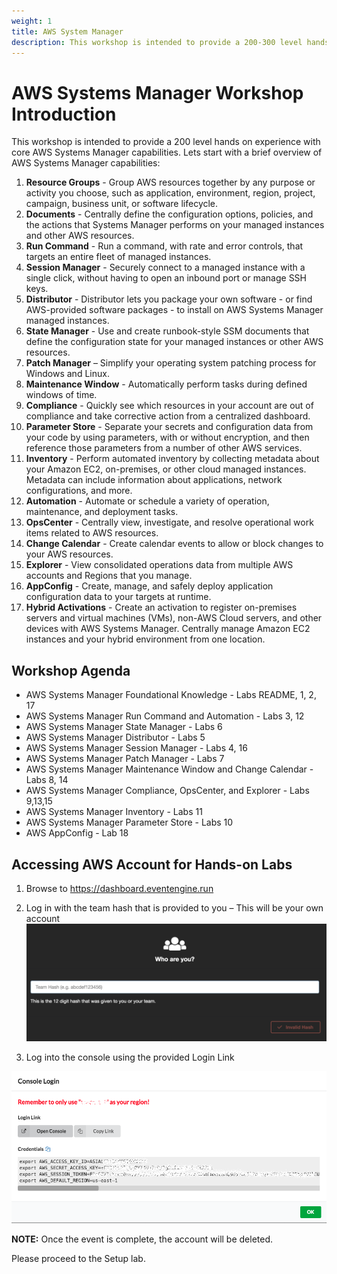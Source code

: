 ```yaml
---
weight: 1
title: AWS System Manager
description: This workshop is intended to provide a 200-300 level hands on experience with core AWS Systems Manager capabilities.
---
```


# AWS Systems Manager Workshop Introduction

This workshop is intended to provide a 200 level hands on experience with core AWS Systems Manager capabilities. Lets start with a brief overview of AWS Systems Manager capabilities: 

1.	**Resource Groups** - Group AWS resources together by any purpose or activity you choose, such as application, environment, region, project, campaign, business unit, or software lifecycle.
2.	**Documents** - Centrally define the configuration options, policies, and the actions that Systems Manager performs on your managed instances and other AWS resources.
3.	**Run Command** - Run a command, with rate and error controls, that targets an entire fleet of managed instances.
4.	**Session Manager** - Securely connect to a managed instance with a single click, without having to open an inbound port or manage SSH keys. 
5.	**Distributor** - Distributor lets you package your own software - or find AWS-provided software packages - to install on AWS Systems Manager managed instances.
6.	**State Manager** - Use and create runbook-style SSM documents that define the configuration state for your managed instances or other AWS resources.
7.	**Patch Manager** – Simplify your operating system patching process for Windows and Linux.
8.	**Maintenance Window** - Automatically perform tasks during defined windows of time.
9.	**Compliance** - Quickly see which resources in your account are out of compliance and take corrective action from a centralized dashboard.
10.	**Parameter Store** - Separate your secrets and configuration data from your code by using parameters, with or without encryption, and then reference those parameters from a number of other AWS services.
11.	**Inventory** - Perform automated inventory by collecting metadata about your Amazon EC2, on-premises, or other cloud managed instances. Metadata can include information about applications, network configurations, and more.
12.	**Automation** - Automate or schedule a variety of operation, maintenance, and deployment tasks.
13.	**OpsCenter** - Centrally view, investigate, and resolve operational work items related to AWS resources.
14.	**Change Calendar** - Create calendar events to allow or block changes to your AWS resources.
15.	**Explorer** - View consolidated operations data from multiple AWS accounts and Regions that you manage. 
16.	**AppConfig** - Create, manage, and safely deploy application configuration data to your targets at runtime.
17.	**Hybrid Activations** - Create an activation to register on-premises servers and virtual machines (VMs), non-AWS Cloud servers, and other devices with AWS Systems Manager. Centrally manage Amazon EC2 instances and your hybrid environment from one location.

## Workshop Agenda
- AWS Systems Manager Foundational Knowledge - Labs README, 1, 2, 17
- AWS Systems Manager Run Command and Automation - Labs 3, 12
- AWS Systems Manager State Manager - Labs 6
- AWS Systems Manager Distributor	- Labs 5
- AWS Systems Manager Session Manager - Labs 4, 16
- AWS Systems Manager Patch Manager - Labs 7
- AWS Systems Manager Maintenance Window and Change Calendar - Labs 8, 14
- AWS Systems Manager Compliance, OpsCenter, and Explorer - Labs 9,13,15
- AWS Systems Manager Inventory - Labs 11
- AWS Systems Manager Parameter Store - Labs 10
- AWS AppConfig - Lab 18

## Accessing AWS Account for Hands-on Labs

1.	Browse to https://dashboard.eventengine.run 
2.	Log in with the team hash that is provided to you – This will be your own account
![](./media/image1.png)

3.	Log into the console using the provided Login Link

![](./media/image2.png)
	 
**NOTE:** Once the event is complete, the account will be deleted.  

Please proceed to the Setup lab. 